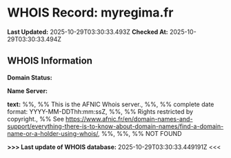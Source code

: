 # WHOIS Record: myregima.fr

**Last Updated:** 2025-10-29T03:30:33.493Z
**Checked At:** 2025-10-29T03:30:33.494Z

## WHOIS Information

**Domain Status:** 

**Name Server:** 

**text:** %%, %% This is the AFNIC Whois server., %%, %% complete date format: YYYY-MM-DDThh:mm:ssZ, %%, %% Rights restricted by copyright., %% See https://www.afnic.fr/en/domain-names-and-support/everything-there-is-to-know-about-domain-names/find-a-domain-name-or-a-holder-using-whois/, %%, %%, %% NOT FOUND

**>>> Last update of WHOIS database:** 2025-10-29T03:30:33.449191Z <<<

